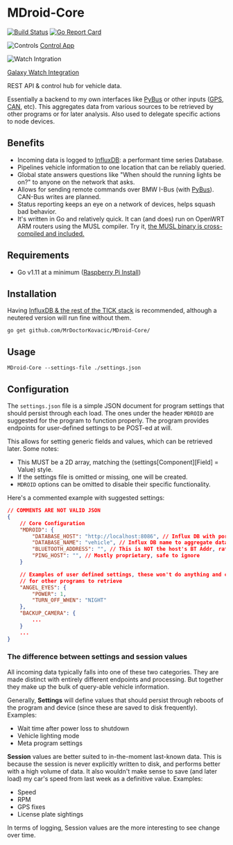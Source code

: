 # MDroid-Core

[![Build Status](https://travis-ci.org/MrDoctorKovacic/MDroid-Core.svg?branch=master)](https://travis-ci.org/MrDoctorKovacic/MDroid-Core) [![Go Report Card](https://goreportcard.com/badge/github.com/MrDoctorKovacic/MDroid-Core)](https://goreportcard.com/report/github.com/MrDoctorKovacic/MDroid-Core)

![Controls](https://quinncasey.com/wp-content/uploads/2019/10/Arrays-Web-1.jpg "Screenshot 1")
[Control App](https://github.com/MrDoctorKovacic/MDroid-Control)

![Watch Intgration](https://quinncasey.com/wp-content/uploads/2019/09/maxresdefault.jpg)

[Galaxy Watch Integration](https://quinncasey.com/unlocking-vehicle-with-mdroid-core-from-smartwatch/)

REST API & control hub for vehicle data.

Essentially a backend to my own interfaces like [PyBus](https://github.com/MrDoctorKovacic/pyBus) or other inputs ([GPS](https://github.com/MrDoctorKovacic/MDroid-GPS), [CAN](https://github.com/MrDoctorKovacic/MDroid-CAN), etc). This aggregates data from various sources to be retrieved by other programs or for later analysis. Also used to delegate specific actions to node devices.

## Benefits

* Incoming data is logged to [InfluxDB](https://www.influxdata.com/): a performant time series Database.
* Pipelines vehicle information to one location that can be reliably queried.
* Global state answers questions like "When should the running lights be on?" to anyone on the network that asks.
* Allows for sending remote commands over BMW I-Bus (with [PyBus](https://github.com/MrDoctorKovacic/pyBus)). CAN-Bus writes are planned.
* Status reporting keeps an eye on a network of devices, helps squash bad behavior.
* It's written in Go and relatively quick. It can (and does) run on OpenWRT ARM routers using the MUSL compiler. Try it, [the MUSL binary is cross-compiled and included.](https://github.com/MrDoctorKovacic/MDroid-Core/blob/master/bin/MDroid-Core-MUSL)

## Requirements

* Go v1.11 at a minimum ([Raspberry Pi Install](https://gist.github.com/kbeflo/9d981573aad107da6fa7ac0603259b3b))

## Installation

Having [InfluxDB & the rest of the TICK stack](https://www.influxdata.com/blog/running-the-tick-stack-on-a-raspberry-pi/) is recommended, although a neutered version will run fine without them.

```go get github.com/MrDoctorKovacic/MDroid-Core/```

## Usage

```MDroid-Core --settings-file ./settings.json```

## Configuration

The `settings.json` file is a simple JSON document for program settings that should persist through each load. The ones under the header `MDROID` are suggested for the program to function properly. The program provides endpoints for user-defined settings to be POST-ed at will.

This allows for setting generic fields and values, which can be retrieved later. Some notes:

* This MUST be a 2D array, matching the (settings[Component][Field] = Value) style.
* If the settings file is omitted or missing, one will be created.
* `MDROID` options can be omitted to disable their specific functionality.

Here's a commented example with suggested settings:

```json
// COMMENTS ARE NOT VALID JSON
{
    // Core Configuration
    "MDROID": {
        "DATABASE_HOST": "http://localhost:8086", // Influx DB with port
        "DATABASE_NAME": "vehicle", // Influx DB name to aggregate data under
        "BLUETOOTH_ADDRESS": "", // This is NOT the host's BT Addr, rather the default media device
        "PING_HOST": "", // Mostly proprietary, safe to ignore
    }

    // Examples of user defined settings, these won't do anything and only store values
    // for other programs to retrieve
    "ANGEL_EYES": {
        "POWER": 1,
        "TURN_OFF_WHEN": "NIGHT"
    },
    "BACKUP_CAMERA": {
        ...
    }
    ...
}
```

### The difference between settings and session values

All incoming data typically falls into one of these two categories. They are made distinct with entirely different endpoints and processing. But together they make up the bulk of query-able vehicle information.

Generally, **Settings** will define values that should persist through reboots of the program and device (since these are saved to disk frequently). Examples:

* Wait time after power loss to shutdown
* Vehicle lighting mode
* Meta program settings

**Session** values are better suited to in-the-moment last-known data. This is because the session is never explicitly written to disk, and performs better with a high volume of data. It also wouldn't make sense to save (and later load) my car's speed from last week as a definitive value. Examples:

* Speed
* RPM
* GPS fixes
* License plate sightings

In terms of logging, Session values are the more interesting to see change over time.

